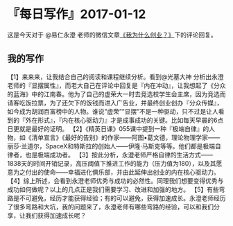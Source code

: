 # 『每日写作』2017-01-12

这是今天对于 @易仁永澄 老师的微信文章[《我为什么创业？》](http://mp.weixin.qq.com/s/LErW1yji927kEyv74RIWpg)下的评论回复。

## 我的写作

【1】来来来，让我结合自己的阅读和课程继续分析。看到@光墓大神 分析出永澄老师的『显摆属性』，而老大自己在评论中回复是『内在冲动』，让我想起了《分众的蓝海》中的江南春。他为了自己的虚荣大一时去竞选校学生会主席，因为竞选而请客吃饭拉票，为了还欠下的饭钱而进入广告业，并最终创业创办『分众传媒』，如今成为胡润百富榜中的人物。谁说”虚荣””显摆”不是一种驱动，只不过是让人看到的『外在形式』，『内在核心驱动力』才是成事成功的关键。比如每天早晨的6点日更就是最好的证明。
【2】《精英日课》055课中提到一种『极端自律』的人物，如《清单宣言》《最好的告别》的作家——阿图•葛文德，理论物理学家——丽莎·兰道尔，SpaceX和特斯拉的创始人——伊隆·马斯克等等。他们都是极端自律者，也是极端成功者。
【3】按此分析，永澄老师严格自律的生活方式——1838天的时间开销记录，高压阈值下推进工作的能力（压力值为180），以及其愿意为之付出的使命——幸福进化俱乐部，并由此延伸出创业的内在核心驱动力。
【4】综上所述，会看到永澄老师优秀与成功的必然性。同理我们想要变得优秀与成功如何做呢？以上的几点正是我们需要学习、改进和加强的地方。
【5】有些弯路是不可避免，经历才能获得经验；有的可以避免，获得加速成长。永澄老师经历了很多弯路和大坑，我的问题来了，永澄老师有哪些弯路的经验，可以和我们分享，让我们获得加速成长呢？